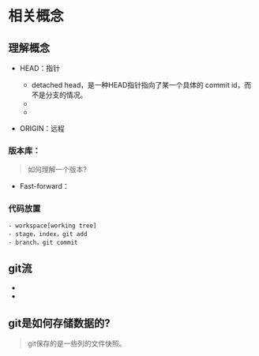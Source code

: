 # 相关概念

## 理解概念
- HEAD：指针
    - detached head，是一种HEAD指针指向了某一个具体的 commit id，而不是分支的情况。
    - 
    - 

- ORIGIN：远程

### 版本库：
> 如何理解一个版本?


- Fast-forward：


### 代码放置
    - workspace[working tree]
    - stage，index，git add
    - branch，git commit


## git流
- 
- 

## git是如何存储数据的?
> git保存的是一些列的文件快照。